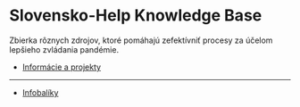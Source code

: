 # Slovensko-Help Knowledge Base

Zbierka rôznych zdrojov, ktoré pomáhajú zefektívniť procesy za účelom lepšieho zvládania pandémie.

* [Informácie a projekty](https://github.com/misotrnka/slovensko-help/wiki/Inform%C3%A1cie-a-projekty)

***

* [Infobalíky](https://github.com/misotrnka/slovensko-help/wiki/Infobal%C3%ADky)
